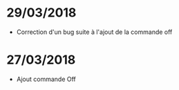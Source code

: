 # 29/03/2018

- Correction d'un bug suite à l'ajout de la commande off

# 27/03/2018

- Ajout commande Off
